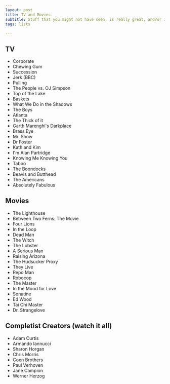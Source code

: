 ```yaml
---
layout: post
title: TV and Movies
subtitle: Stuff that you might not have seen, is really great, and/or is worth a re-watching.
tags: lists

---
```

## TV

* Corporate
* Chewing Gum
* Succession
* Jerk (BBC)
* Pulling
* The People vs. OJ Simpson
* Top of the Lake
* Baskets
* What We Do in the Shadows
* The Boys
* Atlanta
* The Thick of it
* Garth Marenghi's Darkplace
* Brass Eye
* Mr. Show
* Dr Foster
* Kath and Kim
* I'm Alan Partridge
* Knowing Me Knowing You
* Taboo
* The Boondocks
* Beavis and Butthead
* The Americans
* Absolutely Fabulous

## **Movies**

* The Lighthouse
* Between Two Ferns: The Movie
* Four Lions
* In the Loop
* Dead Man
* The Witch
* The Lobster
* A Serious Man
* Raising Arizona
* The Hudsucker Proxy
* They Live
* Repo Man
* Robocop
* The Master
* In the Mood for Love
* Sonatine
* Ed Wood
* Tai Chi Master
* Dr. Strangelove

## **Completist Creators (watch it all)**

* Adam Curtis
* Armando Iannucci
* Sharon Horgan
* Chris Morris
* Coen Brothers
* Paul Verhoven
* Jane Campion
* Werner Herzog
